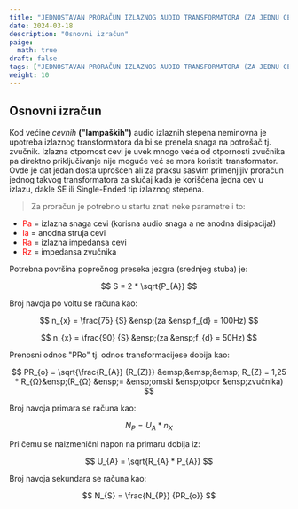 ```yaml
---
title: "JEDNOSTAVAN PRORAČUN IZLAZNOG AUDIO TRANSFORMATORA (ZA JEDNU CEV)"
date: 2024-03-18
description: "Osnovni izračun"
paige:
  math: true
draft: false
tags: ["JEDNOSTAVAN PRORAČUN IZLAZNOG AUDIO TRANSFORMATORA (ZA JEDNU CEV)"]
weight: 10
---
```

## Osnovni izračun

Kod većine *cevnih* **("lampaških")** audio izlaznih stepena neminovna je upotreba izlaznog transformatora da bi se prenela snaga na potrošač tj. zvučnik. Izlazna otpornost cevi je uvek mnogo veća od otpornosti zvučnika pa direktno priključivanje nije moguće već se mora koristiti transformator. Ovde je dat jedan dosta uprošćen ali za praksu sasvim primenjljiv proračun jednog takvog transformatora za slučaj kada je korišćena jedna cev u izlazu, dakle SE ili Single-Ended tip izlaznog stepena.

> Za proračun je potrebno u startu znati neke parametre i to:
- <span style="color: red;">Pa</span> = izlazna snaga cevi (korisna audio snaga a ne anodna disipacija!)
- <span style="color: red;">Ia</span> = anodna struja cevi
- <span style="color: red;">Ra</span> = izlazna impedansa cevi
- <span style="color: red;">Rz</span> = impedansa zvučnika

<p class="text-center">Potrebna površina poprečnog preseka jezgra (srednjeg stuba) je:</p>

$$
 S = 2 * \sqrt{P_{A}}
$$

<p class="text-center">Broj navoja po voltu se računa kao:</p>

$$
 n_{x} = \frac{75} {S} &ensp;(za &ensp;f_{d} = 100Hz)
$$

$$
 n_{x} = \frac{90} {S} &ensp;(za &ensp;f_{d} = 50Hz)
$$

<p class="text-center">Prenosni odnos "PRo" tj. odnos transformacijese dobija kao:</p>

$$
 PR_{o} = \sqrt{\frac{R_{A}} {R_{Z}}}   &emsp;&emsp;&emsp;   R_{Z} = 1,25 * R_{Ω}&ensp;(R_{Ω} &ensp;= &ensp;omski &ensp;otpor &ensp;zvučnika)
$$

<p class="text-center">Broj navoja primara se računa kao:</p>

$$
 N_{P} = U_{A} * n_{X}
$$

<p class="text-center">Pri čemu se naizmenični napon na primaru dobija iz:</p>

$$
 U_{A} = \sqrt{R_{A} * P_{A}}
$$

<p class="text-center">Broj navoja sekundara se računa kao:</p>

$$
 N_{S} = \frac{N_{P}} {PR_{o}}
$$
